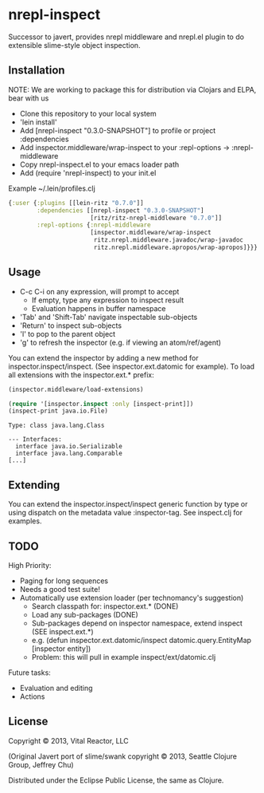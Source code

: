 nrepl-inspect
=============

Successor to javert, provides nrepl middleware and nrepl.el plugin to
do extensible slime-style object inspection.

## Installation


NOTE: We are working to package this for distribution via Clojars and ELPA, bear with us

- Clone this repository to your local system
- 'lein install'
- Add [nrepl-inspect "0.3.0-SNAPSHOT"] to profile or project :dependencies
- Add inspector.middleware/wrap-inspect to your :repl-options -> :nrepl-middleware
- Copy nrepl-inspect.el to your emacs loader path 
- Add (require 'nrepl-inspect) to your init.el

Example ~/.lein/profiles.clj

```clj
{:user {:plugins [[lein-ritz "0.7.0"]]
        :dependencies [[nrepl-inspect "0.3.0-SNAPSHOT"]
                       [ritz/ritz-nrepl-middleware "0.7.0"]]
        :repl-options {:nrepl-middleware
                       [inspector.middleware/wrap-inspect
                        ritz.nrepl.middleware.javadoc/wrap-javadoc
                        ritz.nrepl.middleware.apropos/wrap-apropos]}}}
```

## Usage

- C-c C-i on any expression, will prompt to accept
    - If empty, type any expression to inspect result
    - Evaluation happens in buffer namespace
- 'Tab' and 'Shift-Tab' navigate inspectable sub-objects
- 'Return' to inspect sub-objects
- 'l' to pop to the parent object
- 'g' to refresh the inspector (e.g. if viewing an atom/ref/agent)

You can extend the inspector by adding a new method for inspector.inspect/inspect.  (See inspector.ext.datomic for example).  To load all extensions with the inspector.ext.* prefix:

```clj
(inspector.middleware/load-extensions)
```


```clj
(require '[inspector.inspect :only [inspect-print]])
(inspect-print java.io.File)
```

```
Type: class java.lang.Class

--- Interfaces: 
  interface java.io.Serializable
  interface java.lang.Comparable
[...]
```

## Extending

You can extend the inspector.inspect/inspect generic function by type
or using dispatch on the metadata value :inspector-tag.  See
inspect.clj for examples.

## TODO

High Priority:
- Paging for long sequences
- Needs a good test suite!
- Automatically use extension loader (per technomancy's suggestion)
    - Search classpath for: inspector.ext.* (DONE)
    - Load any sub-packages (DONE)
    - Sub-packages depend on inspector namespace, extend inspect (SEE inspect.ext.*)
    - e.g. (defun inspector.ext.datomic/inspect datomic.query.EntityMap [inspector entity])
    - Problem: this will pull in example inspect/ext/datomic.clj

Future tasks:
- Evaluation and editing
- Actions


## License

Copyright © 2013, Vital Reactor, LLC

(Original Javert port of slime/swank copyright © 2013, Seattle Clojure Group, Jeffrey Chu)

Distributed under the Eclipse Public License, the same as Clojure.

